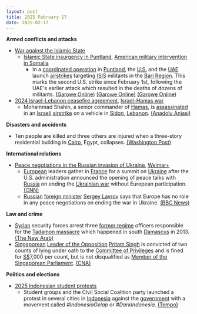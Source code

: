 ```yaml
---
layout: post
title: 2025 February 17
date: 2025-02-17
---
```



**Armed conflicts and attacks**

* [War against the Islamic State](https://en.wikipedia.org/wiki/War_against_the_Islamic_State "War against the Islamic State")
  + [Islamic State insurgency in Puntland](https://en.wikipedia.org/wiki/Islamic_State_insurgency_in_Puntland "Islamic State insurgency in Puntland"), [American military intervention in Somalia](https://en.wikipedia.org/wiki/American_military_intervention_in_Somalia_%282007%E2%80%93present%29 "American military intervention in Somalia (2007–present)")
    - In a [coordinated operation](https://en.wikipedia.org/wiki/Puntland_counter-terrorism_operations "Puntland counter-terrorism operations") in [Puntland](https://en.wikipedia.org/wiki/Puntland "Puntland"), the [U.S.](https://en.wikipedia.org/wiki/U.S. "U.S.") and the [UAE](https://en.wikipedia.org/wiki/UAE "UAE") launch [airstrikes](https://en.wikipedia.org/wiki/Airstrikes "Airstrikes") targeting [ISIS](https://en.wikipedia.org/wiki/Islamic_State_%E2%80%93_Somalia_Province "Islamic State – Somalia Province") militants in the [Bari Region](https://en.wikipedia.org/wiki/Bari_Region "Bari Region"). This marks the second U.S. strike since February 1st, following the UAE's earlier attack which resulted in the deaths of dozens of militants. [(Garowe Online)](https://garoweonline.com/en/news/somalia/us-and-uae-carry-out-airstrikes-against-isis-in-somalia-s-puntland) [(Garowe Online)](https://garoweonline.com/en/news/somalia/u-s-airstrikes-target-isis-in-somalia-for-second-time-this-month) [(Garowe Online)](https://garoweonline.com/en/news/puntland/uae-airstrikes-hit-isis-in-somalia-s-puntland-killing-dozens-of-militants)
* [2024 Israel–Lebanon ceasefire agreement](https://en.wikipedia.org/wiki/2024_Israel%E2%80%93Lebanon_ceasefire_agreement "2024 Israel–Lebanon ceasefire agreement"), [Israel–Hamas war](https://en.wikipedia.org/wiki/Israel%E2%80%93Hamas_war "Israel–Hamas war")
  + Mohammad Shahin, a senior commander of [Hamas](https://en.wikipedia.org/wiki/Hamas "Hamas"), is [assassinated](https://en.wikipedia.org/wiki/Assassination "Assassination") in an [Israeli](https://en.wikipedia.org/wiki/Israel "Israel") [airstrike](https://en.wikipedia.org/wiki/Airstrike "Airstrike") on a vehicle in [Sidon](https://en.wikipedia.org/wiki/Sidon "Sidon"), [Lebanon](https://en.wikipedia.org/wiki/Lebanon "Lebanon"). [(Anadolu Anjasi)](https://www.aa.com.tr/en/middle-east/hamas-commander-killed-in-israeli-drone-strike-in-lebanon-s-sidon/3484422)

**Disasters and accidents**

* Ten people are killed and three others are injured when a three-story residential building in [Cairo](https://en.wikipedia.org/wiki/Cairo "Cairo"), Egypt, collapses. [(Washington Post)](https://www.washingtonpost.com/world/2025/02/17/egypt-building-collapse/ded3fc18-ed2c-11ef-bd80-8f2ac5c75a8a_story.html)

**International relations**

* [Peace negotiations in the Russian invasion of Ukraine](https://en.wikipedia.org/wiki/Peace_negotiations_in_the_Russian_invasion_of_Ukraine "Peace negotiations in the Russian invasion of Ukraine"), [Weimar+](https://en.wikipedia.org/wiki/Weimar%2B "Weimar+")
  + [European](https://en.wikipedia.org/wiki/Europe "Europe") leaders gather in [France](https://en.wikipedia.org/wiki/France "France") for a summit on [Ukraine](https://en.wikipedia.org/wiki/Ukraine "Ukraine") after the U.S. administration announced the opening of peace talks with [Russia](https://en.wikipedia.org/wiki/Russia "Russia") on ending the [Ukrainian war](https://en.wikipedia.org/wiki/Russo-Ukrainian_War "Russo-Ukrainian War") without European participation. [(CNN)](https://edition.cnn.com/2025/02/17/europe/europe-ukraine-summit-paris-trump-intl-hnk/index.html)
  + [Russian](https://en.wikipedia.org/wiki/Russia "Russia") [foreign minister](https://en.wikipedia.org/wiki/Minister_of_Foreign_Affairs_%28Russia%29 "Minister of Foreign Affairs (Russia)") [Sergey Lavrov](https://en.wikipedia.org/wiki/Sergey_Lavrov "Sergey Lavrov") says that Europe has no role in any peace negotiations on ending the war in Ukraine. [(BBC News)](https://www.bbc.co.uk/news/live/crr0gngkjrvt?post=asset%3A30205865-0fcb-426e-9a98-420e22bafe0f#post)

**Law and crime**

* [Syrian](https://en.wikipedia.org/wiki/Syria "Syria") security forces arrest three [former regime](https://en.wikipedia.org/wiki/Assad_regime "Assad regime") officers responsible for the [Tadamon massacre](https://en.wikipedia.org/wiki/Tadamon_massacre "Tadamon massacre") which happened in south [Damascus](https://en.wikipedia.org/wiki/Damascus "Damascus") in 2013. [(The New Arab)](https://www.newarab.com/news/syria-arrests-three-officers-suspected-tadamon-massacre)
* [Singaporean](https://en.wikipedia.org/wiki/Singapore "Singapore") [Leader of the Opposition](https://en.wikipedia.org/wiki/Leader_of_the_Opposition_%28Singapore%29 "Leader of the Opposition (Singapore)") [Pritam Singh](https://en.wikipedia.org/wiki/Pritam_Singh_%28Singaporean_politician%29 "Pritam Singh (Singaporean politician)") is convicted of two counts of lying under oath to the [Committee of Privileges](https://en.wikipedia.org/wiki/Parliament_of_Singapore "Parliament of Singapore") and is fined for [S$](https://en.wikipedia.org/wiki/Singapore_dollar "Singapore dollar")7,000 per count, but is not disqualified as [Member of the Singaporean Parliament](https://en.wikipedia.org/wiki/Parliament_of_Singapore#Qualifications "Parliament of Singapore"). [(CNA)](https://www.channelnewsasia.com/singapore/pritam-singh-guilty-verdict-fine-raeesah-khan-live-4930601)

**Politics and elections**

* [2025 Indonesian student protests](https://en.wikipedia.org/wiki/2025_Indonesian_student_protests "2025 Indonesian student protests")
  + Student groups and the Civil Social Coalition party launched a protest in several cities in [Indonesia](https://en.wikipedia.org/wiki/Indonesia "Indonesia") against the [government](https://en.wikipedia.org/wiki/Government_of_Indonesia "Government of Indonesia") with a movement called *#IndonesiaGelap* or *#DarkIndonesia*. [(Tempo)](https://en.tempo.co/read/1976243/bem-si-and-civil-society-coalition-hold-protest-today-govt-policies-make-people-suffer-more)
